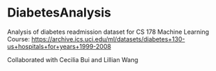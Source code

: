 # DiabetesAnalysis
Analysis of diabetes readmission dataset for CS 178 Machine Learning Course: 
https://archive.ics.uci.edu/ml/datasets/diabetes+130-us+hospitals+for+years+1999-2008

Collaborated with Cecilia Bui and Lillian Wang
